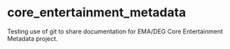 core_entertainment_metadata
===========================

Testing use of git to share documentation for EMA/DEG Core Entertainment Metadata project. 
